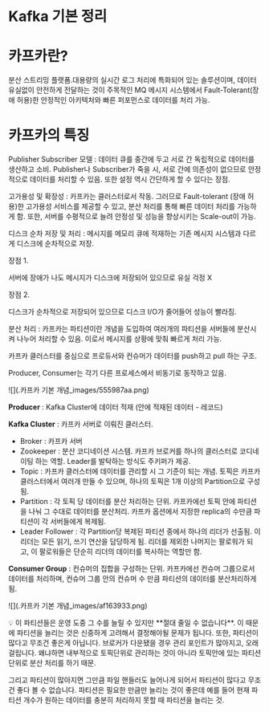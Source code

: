 # Kafka 기본 정리

# 카프카란?

분산 스트리밍 플랫폼.대용량의 실시간 로그 처리에 특화되어 있는 솔루션이며, 데이터 유실없이 안전하게 전달하는 것이 주목적인 MQ 메시지 시스템에서 Fault-Tolerant(장애 허용)한 안정적인 아키텍처와 빠른 퍼포먼스로 데이터를 처리 가능.

# 카프카의 특징

Publisher Subscriber 모델 : 데이터 큐를 중간에 두고 서로 간 독립적으로 데이터를 생산하고 소비. Publisher나 Subscriber가 죽을 시, 서로 간에 의존성이 없으므로 안정적으로 데이터를 처리할 수 있음. 또한 설정 역시 간단하게 할 수 있다는 장점.

고가용성 및 확장성 : 카프카는 클러스터로서 작동. 그러므로 Fault-tolerant (장애 허용)한 고가용성 서비스를 제공할 수 있고, 분산 처리를 통해 빠른 데이터 처리를 가능하게 함. 또한, 서버를 수평적으로 늘려 안정성 및 성능을 향상시키는 Scale-out이 가능.

디스크 순차 저장 및 처리 : 메시지를 메모리 큐에 적재하는 기존 메시지 시스템과 다르게 디스크에 순차적으로 저장.

장점 1.

서버에 장애가 나도 메시지가 디스크에 저장되어 있으므로 유실 걱정 X

장점 2.

디스크가 순차적으로 저장되어 있으므로 디스크 I/O가 줄어들어 성능이 빨라짐.

분산 처리 : 카프카는 파티션이란 개념을 도입하여 여러개의 파티션을 서버들에 분산시켜 나누어 처리할 수 있음. 이로서 메시지를 상황에 맞춰 빠르게 처리 가능.

카프카 클러스터를 중심으로 프로듀서와 컨슈머가 데이터를 push하고 pull 하는 구조.

Producer, Consumer는 각기 다른 프로세스에서 비동기로 동작하고 있음.

![](.카프카 기본 개념_images/555987aa.png)

**Producer** : Kafka Cluster에 데이터 적재 (안에 적재된 데이터 - 레코드)

**Kafka Cluster** : 카프카 서버로 이뤄진 클러스터. 

- Broker : 카프카 서버
- Zookeeper : 분산 코디네이션 시스템.
카프카 브로커를 하나의 클러스터로 코디네이팅 하는 역할. Leader를 발탁하는 방식도 주키퍼가 제공.
- Topic : 카프카 클러스터에 데이터를 관리할 시 그 기준이 되는 개념. 토픽은 카프카 클러스터에서 여러개 만들 수 있으며, 하나의 토픽은 1개 이상의 Partition으로 구성됨.
- Partition : 각 토픽 당 데이터를 분산 처리하는 단위. 카프카에선 토픽 안에 파티션을 나눠 그 수대로 데이터를 분산처리.  카프카 옵션에서 지정한 replica의 수만큼 파티션이 각 서버들에게 복제됨.
- Leader Follower : 각 Partition당 복제된 파티션 중에서 하나의 리더가 선출됨. 이 리더는 모든 읽기, 쓰기 연산을 담당하게 됨. 리더를 제외한 나머지는 팔로워가 되고, 이 팔로워들은 단순히 리더의 데이터를 복사하는 역할만 함.

**Consumer Group** : 컨슈머의 집합을 구성하는 단위. 카프카에선 컨슈머 그룹으로서 데이터를 처리하며, 컨슈머 그룹 안의 컨슈머 수 만큼 파티션의 데이터를 분산처리하게 됨.

![](.카프카 기본 개념_images/af163933.png)

<aside>
💡 이 파티션들은 운영 도중 그 수를 늘릴 수 있지만 **절대 줄일 수 없습니다**. 
이 때문에 파티션을 늘리는 것은 신중하게 고려해서 결정해야될 문제가 됩니다.
또한, 파티션이 많다고 무조건 좋은게 아닙니다. 브로커가 다운됐을 경우 관리 포인트가 많아지고, 오래걸립니다. 왜냐하면 내부적으로 토픽단위로 관리하는 것이 아니라 토픽안에 있는 파티션 단위로 분산 처리를 하기 때문.

그리고 파티션이 많아지면 그만큼 파일 핸들러도 늘어나게 되어서 파티션이 많다고 무조건 좋다 볼 수 없습니다. 파티션은 필요한 만큼만 늘리는 것이 좋은데 예를 들어 현재 파티션 개수가 원하는 데이터를 충분히 처리하지 못할 때 파티션을 늘리는 것.

</aside>